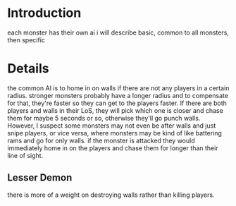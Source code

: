 # Introduction #

each monster has their own ai
i will describe basic, common to all monsters, then specific


# Details #
the common AI is to home in on walls if there are not any players in a certain radius. stronger monsters probably have a longer radius and to compensate for that, they're faster so they can get to the players faster. If there are both players and walls in their LoS, they will pick which one is closer and chase them for maybe 5 seconds or so, otherwise they'll go punch walls. However, I suspect some monsters may not even be after walls and just snipe players, or vice versa, where monsters may be kind of like battering rams and go for only walls.
if the monster is attacked they would immediately home in on the players and chase them for longer than their line of sight.


## Lesser Demon ##
there is more of a weight on destroying walls rather than killing players.
